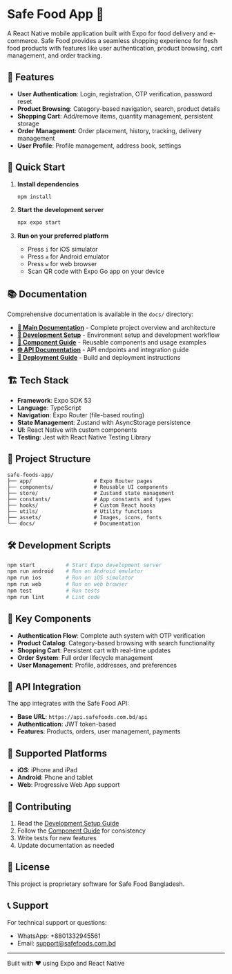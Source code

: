 # Safe Food App 🥗

A React Native mobile application built with Expo for food delivery and e-commerce. Safe Food provides a seamless shopping experience for fresh food products with features like user authentication, product browsing, cart management, and order tracking.

## 📱 Features

- **User Authentication**: Login, registration, OTP verification, password reset
- **Product Browsing**: Category-based navigation, search, product details
- **Shopping Cart**: Add/remove items, quantity management, persistent storage
- **Order Management**: Order placement, history, tracking, delivery management
- **User Profile**: Profile management, address book, settings

## 🚀 Quick Start

1. **Install dependencies**
   ```bash
   npm install
   ```

2. **Start the development server**
   ```bash
   npx expo start
   ```

3. **Run on your preferred platform**
   - Press `i` for iOS simulator
   - Press `a` for Android emulator
   - Press `w` for web browser
   - Scan QR code with Expo Go app on your device

## 📚 Documentation

Comprehensive documentation is available in the `docs/` directory:

- **[📖 Main Documentation](docs/README.md)** - Complete project overview and architecture
- **[🔧 Development Setup](docs/DEVELOPMENT_SETUP.md)** - Environment setup and development workflow
- **[🧩 Component Guide](docs/COMPONENT_GUIDE.md)** - Reusable components and usage examples
- **[🌐 API Documentation](docs/API_DOCUMENTATION.md)** - API endpoints and integration guide
- **[🚀 Deployment Guide](docs/DEPLOYMENT_GUIDE.md)** - Build and deployment instructions

## 🏗️ Tech Stack

- **Framework**: Expo SDK 53
- **Language**: TypeScript
- **Navigation**: Expo Router (file-based routing)
- **State Management**: Zustand with AsyncStorage persistence
- **UI**: React Native with custom components
- **Testing**: Jest with React Native Testing Library

## 📁 Project Structure

```
safe-foods-app/
├── app/                    # Expo Router pages
├── components/             # Reusable UI components
├── store/                  # Zustand state management
├── constants/              # App constants and types
├── hooks/                  # Custom React hooks
├── utils/                  # Utility functions
├── assets/                 # Images, icons, fonts
└── docs/                   # Documentation
```

## 🛠️ Development Scripts

```bash
npm start          # Start Expo development server
npm run android    # Run on Android emulator
npm run ios        # Run on iOS simulator
npm run web        # Run on web browser
npm test           # Run tests
npm run lint       # Lint code
```

## 🌟 Key Components

- **Authentication Flow**: Complete auth system with OTP verification
- **Product Catalog**: Category-based browsing with search functionality
- **Shopping Cart**: Persistent cart with real-time updates
- **Order System**: Full order lifecycle management
- **User Management**: Profile, addresses, and preferences

## 🔗 API Integration

The app integrates with the Safe Food API:
- **Base URL**: `https://api.safefoods.com.bd/api`
- **Authentication**: JWT token-based
- **Features**: Products, orders, user management, payments

## 📱 Supported Platforms

- **iOS**: iPhone and iPad
- **Android**: Phone and tablet
- **Web**: Progressive Web App support

## 🤝 Contributing

1. Read the [Development Setup Guide](docs/DEVELOPMENT_SETUP.md)
2. Follow the [Component Guide](docs/COMPONENT_GUIDE.md) for consistency
3. Write tests for new features
4. Update documentation as needed

## 📄 License

This project is proprietary software for Safe Food Bangladesh.

## 📞 Support

For technical support or questions:
- WhatsApp: +8801332945561
- Email: support@safefoods.com.bd

---

Built with ❤️ using Expo and React Native

